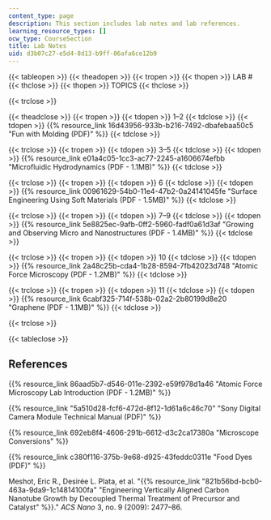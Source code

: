 ```yaml
---
content_type: page
description: This section includes lab notes and lab references.
learning_resource_types: []
ocw_type: CourseSection
title: Lab Notes
uid: d3b07c27-e5d4-8d13-b9ff-06afa6ce12b9
---
```


{{< tableopen >}}
{{< theadopen >}}
{{< tropen >}}
{{< thopen >}}
LAB #
{{< thclose >}}
{{< thopen >}}
TOPICS
{{< thclose >}}

{{< trclose >}}

{{< theadclose >}}
{{< tropen >}}
{{< tdopen >}}
1–2
{{< tdclose >}}
{{< tdopen >}}
{{% resource_link 16d43956-933b-b216-7492-dbafebaa50c5 "Fun with Molding (PDF)" %}}
{{< tdclose >}}

{{< trclose >}}
{{< tropen >}}
{{< tdopen >}}
3–5
{{< tdclose >}}
{{< tdopen >}}
{{% resource_link e01a4c05-1cc3-ac77-2245-a1606674efbb "Microfluidic Hydrodynamics (PDF - 1.1MB)" %}}
{{< tdclose >}}

{{< trclose >}}
{{< tropen >}}
{{< tdopen >}}
6
{{< tdclose >}}
{{< tdopen >}}
{{% resource_link 00961629-54b0-11e4-47b2-0a24141045fe "Surface Engineering Using Soft Materials (PDF - 1.5MB)" %}}
{{< tdclose >}}

{{< trclose >}}
{{< tropen >}}
{{< tdopen >}}
7–9
{{< tdclose >}}
{{< tdopen >}}
{{% resource_link 5e8825ec-9afb-0ff2-5960-fadf0a61d3af "Growing and Observing Micro and Nanostructures (PDF - 1.4MB)" %}}
{{< tdclose >}}

{{< trclose >}}
{{< tropen >}}
{{< tdopen >}}
10
{{< tdclose >}}
{{< tdopen >}}
{{% resource_link 2a48c25b-cda4-1b28-8594-7fb42023d748 "Atomic Force Microscopy (PDF - 1.2MB)" %}}
{{< tdclose >}}

{{< trclose >}}
{{< tropen >}}
{{< tdopen >}}
11
{{< tdclose >}}
{{< tdopen >}}
{{% resource_link 6cabf325-714f-538b-02a2-2b80199d8e20 "Graphene (PDF - 1.1MB)" %}}
{{< tdclose >}}

{{< trclose >}}

{{< tableclose >}}

References
----------

{{% resource_link 86aad5b7-d546-011e-2392-e59f978d1a46 "Atomic Force Microscopy Lab Introduction (PDF - 1.2MB)" %}}

{{% resource_link "5a510d28-fcf6-472d-8f12-1d61a6c46c70" "Sony Digital Camera Module Technical Manual (PDF)" %}}

{{% resource_link 692eb8f4-4606-291b-6612-d3c2ca17380a "Microscope Conversions" %}}

{{% resource_link c380f116-375b-9e68-d925-43feddc0311e "Food Dyes (PDF)" %}}

Meshot, Eric R., Desirée L. Plata, et al. "{{% resource_link "821b56bd-bcb0-463a-9da9-1c14814100fa" "Engineering Vertically Aligned Carbon Nanotube Growth by Decoupled Thermal Treatment of Precursor and Catalyst" %}}." _ACS Nano_ 3, no. 9 (2009): 2477–86.